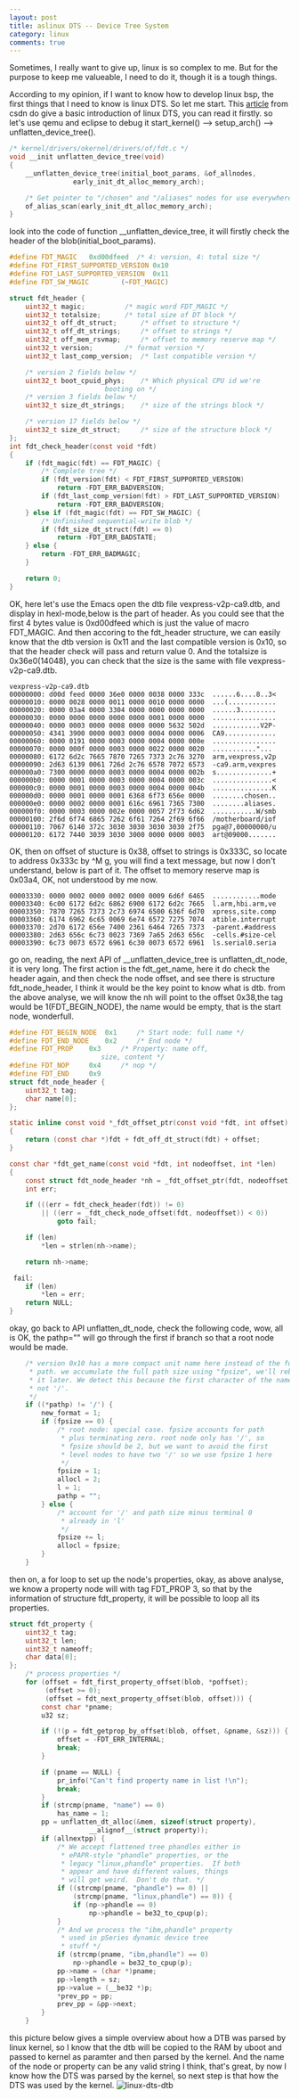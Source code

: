 ```yaml
---
layout: post
title: aslinux DTS -- Device Tree System
category: linux
comments: true
---
```



Sometimes, I really want to give up, linux is so complex to me. But for the purpose to keep me valueable, I need to do it, though it is a tough things.

According to my opinion, if I want to know how to develop linux bsp, the first things that I need to know is linux DTS. So let me start. This [article](http://blog.csdn.net/ermuzhi/article/details/9289523) from csdn do give a basic introduction of linux DTS, you can read it firstly. so let's use qemu and eclipse to debug it start\_kernel() --> setup\_arch() --> unflatten\_device\_tree().

```c
/* kernel/drivers/okernel/drivers/of/fdt.c */
void __init unflatten_device_tree(void)
{
	__unflatten_device_tree(initial_boot_params, &of_allnodes,
				early_init_dt_alloc_memory_arch);

	/* Get pointer to "/chosen" and "/aliases" nodes for use everywhere */
	of_alias_scan(early_init_dt_alloc_memory_arch);
}
```

look into the code of function __unflatten\_device\_tree, it will firstly check the header of the blob(initial\_boot\_params).

```c
#define FDT_MAGIC	0xd00dfeed	/* 4: version, 4: total size */
#define FDT_FIRST_SUPPORTED_VERSION	0x10
#define FDT_LAST_SUPPORTED_VERSION	0x11
#define FDT_SW_MAGIC		(~FDT_MAGIC)

struct fdt_header {
	uint32_t magic;			 /* magic word FDT_MAGIC */
	uint32_t totalsize;		 /* total size of DT block */
	uint32_t off_dt_struct;		 /* offset to structure */
	uint32_t off_dt_strings;	 /* offset to strings */
	uint32_t off_mem_rsvmap;	 /* offset to memory reserve map */
	uint32_t version;		 /* format version */
	uint32_t last_comp_version;	 /* last compatible version */

	/* version 2 fields below */
	uint32_t boot_cpuid_phys;	 /* Which physical CPU id we're
					    booting on */
	/* version 3 fields below */
	uint32_t size_dt_strings;	 /* size of the strings block */

	/* version 17 fields below */
	uint32_t size_dt_struct;	 /* size of the structure block */
};
int fdt_check_header(const void *fdt)
{
	if (fdt_magic(fdt) == FDT_MAGIC) {
		/* Complete tree */
		if (fdt_version(fdt) < FDT_FIRST_SUPPORTED_VERSION)
			return -FDT_ERR_BADVERSION;
		if (fdt_last_comp_version(fdt) > FDT_LAST_SUPPORTED_VERSION)
			return -FDT_ERR_BADVERSION;
	} else if (fdt_magic(fdt) == FDT_SW_MAGIC) {
		/* Unfinished sequential-write blob */
		if (fdt_size_dt_struct(fdt) == 0)
			return -FDT_ERR_BADSTATE;
	} else {
		return -FDT_ERR_BADMAGIC;
	}

	return 0;
}
```

OK, here let's use the Emacs open the dtb file vexpress-v2p-ca9.dtb, and display in hexl-mode,below is the part of header. As you could see that the first 4 bytes value is 0xd00dfeed which is just the value of macro FDT\_MAGIC. And then accoring to the fdt_header structure, we can easily know that the dtb version is 0x11 and the last compatible version is 0x10, so that the header check will pass and return value 0.
And the totalsize is 0x36e0(14048), you can check that the size is the same with file vexpress-v2p-ca9.dtb.

```text
vexpress-v2p-ca9.dtb
00000000: d00d feed 0000 36e0 0000 0038 0000 333c  ......6....8..3<
00000010: 0000 0028 0000 0011 0000 0010 0000 0000  ...(............
00000020: 0000 03a4 0000 3304 0000 0000 0000 0000  ......3.........
00000030: 0000 0000 0000 0000 0000 0001 0000 0000  ................
00000040: 0000 0003 0000 0008 0000 0000 5632 502d  ............V2P-
00000050: 4341 3900 0000 0003 0000 0004 0000 0006  CA9.............
00000060: 0000 0191 0000 0003 0000 0004 0000 000e  ................
00000070: 0000 000f 0000 0003 0000 0022 0000 0020  ..........."... 
00000080: 6172 6d2c 7665 7870 7265 7373 2c76 3270  arm,vexpress,v2p
00000090: 2d63 6139 0061 726d 2c76 6578 7072 6573  -ca9.arm,vexpres
000000a0: 7300 0000 0000 0003 0000 0004 0000 002b  s..............+
000000b0: 0000 0001 0000 0003 0000 0004 0000 003c  ...............<
000000c0: 0000 0001 0000 0003 0000 0004 0000 004b  ...............K
000000d0: 0000 0001 0000 0001 6368 6f73 656e 0000  ........chosen..
000000e0: 0000 0002 0000 0001 616c 6961 7365 7300  ........aliases.
000000f0: 0000 0003 0000 002e 0000 0057 2f73 6d62  ...........W/smb
00000100: 2f6d 6f74 6865 7262 6f61 7264 2f69 6f66  /motherboard/iof
00000110: 7067 6140 372c 3030 3030 3030 3030 2f75  pga@7,00000000/u
00000120: 6172 7440 3039 3030 3000 0000 0000 0003  art@09000.......
```

OK, then on offset of stucture is 0x38, offset to strings is 0x333C, so locate to address 0x333c by ^M g, you will find a text message, but now I don't understand, below is part of it. The offset to memory reserve map is 0x03a4, OK, not understood by me now.

```text
00003330: 0000 0002 0000 0002 0000 0009 6d6f 6465  ............mode
00003340: 6c00 6172 6d2c 6862 6900 6172 6d2c 7665  l.arm,hbi.arm,ve
00003350: 7870 7265 7373 2c73 6974 6500 636f 6d70  xpress,site.comp
00003360: 6174 6962 6c65 0069 6e74 6572 7275 7074  atible.interrupt
00003370: 2d70 6172 656e 7400 2361 6464 7265 7373  -parent.#address
00003380: 2d63 656c 6c73 0023 7369 7a65 2d63 656c  -cells.#size-cel
00003390: 6c73 0073 6572 6961 6c30 0073 6572 6961  ls.serial0.seria
```

go on, reading, the next API of __unflatten\_device\_tree is unflatten\_dt\_node, it is very long. The first action is the fdt\_get\_name, here it do check the header again, and then check the node offset, and see there is structure fdt\_node\_header, I think it would be the key point to know what is dtb. from the above analyse, we will know the nh will point to the offset 0x38,the tag would be 1(FDT\_BEGIN\_NODE), the name would be empty, that is the start node, wonderfull.

```c
#define FDT_BEGIN_NODE	0x1		/* Start node: full name */
#define FDT_END_NODE	0x2		/* End node */
#define FDT_PROP	0x3		/* Property: name off,
					   size, content */
#define FDT_NOP		0x4		/* nop */
#define FDT_END		0x9
struct fdt_node_header {
	uint32_t tag;
	char name[0];
};

static inline const void *_fdt_offset_ptr(const void *fdt, int offset)
{
	return (const char *)fdt + fdt_off_dt_struct(fdt) + offset;
}

const char *fdt_get_name(const void *fdt, int nodeoffset, int *len)
{
	const struct fdt_node_header *nh = _fdt_offset_ptr(fdt, nodeoffset);
	int err;

	if (((err = fdt_check_header(fdt)) != 0)
	    || ((err = _fdt_check_node_offset(fdt, nodeoffset)) < 0))
			goto fail;

	if (len)
		*len = strlen(nh->name);

	return nh->name;

 fail:
	if (len)
		*len = err;
	return NULL;
}
```

okay, go back to API unflatten\_dt\_node, check the following code, wow, all is OK, the pathp="" will go through the first if branch so that a root node would be made.

```c
	/* version 0x10 has a more compact unit name here instead of the full
	 * path. we accumulate the full path size using "fpsize", we'll rebuild
	 * it later. We detect this because the first character of the name is
	 * not '/'.
	 */
	if ((*pathp) != '/') {
		new_format = 1;
		if (fpsize == 0) {
			/* root node: special case. fpsize accounts for path
			 * plus terminating zero. root node only has '/', so
			 * fpsize should be 2, but we want to avoid the first
			 * level nodes to have two '/' so we use fpsize 1 here
			 */
			fpsize = 1;
			allocl = 2;
			l = 1;
			pathp = "";
		} else {
			/* account for '/' and path size minus terminal 0
			 * already in 'l'
			 */
			fpsize += l;
			allocl = fpsize;
		}
	}

```

then on, a for loop to set up the node's properties, okay, as above analyse, we know a property node will with tag FDT\_PROP 3, so that by the information of structure fdt_property, it will be possible to loop all its properties.

```c
struct fdt_property {
	uint32_t tag;
	uint32_t len;
	uint32_t nameoff;
	char data[0];
};
	/* process properties */
	for (offset = fdt_first_property_offset(blob, *poffset);
	     (offset >= 0);
	     (offset = fdt_next_property_offset(blob, offset))) {
		const char *pname;
		u32 sz;

		if (!(p = fdt_getprop_by_offset(blob, offset, &pname, &sz))) {
			offset = -FDT_ERR_INTERNAL;
			break;
		}

		if (pname == NULL) {
			pr_info("Can't find property name in list !\n");
			break;
		}
		if (strcmp(pname, "name") == 0)
			has_name = 1;
		pp = unflatten_dt_alloc(&mem, sizeof(struct property),
					__alignof__(struct property));
		if (allnextpp) {
			/* We accept flattened tree phandles either in
			 * ePAPR-style "phandle" properties, or the
			 * legacy "linux,phandle" properties.  If both
			 * appear and have different values, things
			 * will get weird.  Don't do that. */
			if ((strcmp(pname, "phandle") == 0) ||
			    (strcmp(pname, "linux,phandle") == 0)) {
				if (np->phandle == 0)
					np->phandle = be32_to_cpup(p);
			}
			/* And we process the "ibm,phandle" property
			 * used in pSeries dynamic device tree
			 * stuff */
			if (strcmp(pname, "ibm,phandle") == 0)
				np->phandle = be32_to_cpup(p);
			pp->name = (char *)pname;
			pp->length = sz;
			pp->value = (__be32 *)p;
			*prev_pp = pp;
			prev_pp = &pp->next;
		}
	}
```

this picture below gives a simple overview about how a DTB was parsed by linux kernel, so I know that the dtb will be copied to the RAM by uboot and passed to kernel as paramter and then parsed by the kernel. And the name of the node or property can be any valid string I think, that's great, by now I know how the DTS was parsed by the kernel, so next step is that how the DTS was used by the kernel.
![linux-dts-dtb](/as/images/vexpress-a9/linux-dts-dtb.png)
